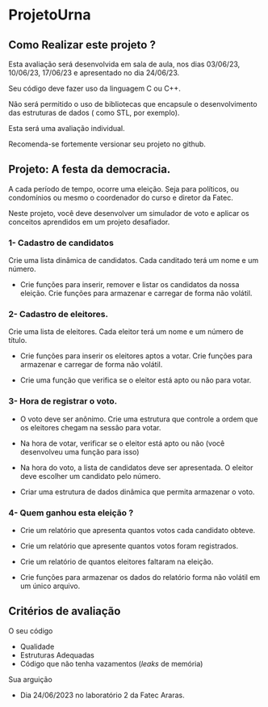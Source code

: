 # ProjetoUrna


## Como Realizar este projeto ?

Esta avaliação será desenvolvida em sala de aula, nos dias 03/06/23, 10/06/23, 17/06/23 e apresentado no dia 24/06/23.

Seu código deve fazer uso da linguagem C ou C++.

Não será permitido o uso de bibliotecas que encapsule o desenvolvimento das estruturas de dados ( como STL, por exemplo). 

Esta será uma avaliação individual.

Recomenda-se fortemente versionar seu projeto no github.

##  Projeto: A festa da democracia.

A cada período de tempo, ocorre uma eleição. Seja para políticos, ou condomínios ou mesmo o coordenador do curso e diretor da Fatec.

Neste projeto, você deve desenvolver um simulador de voto e aplicar os conceitos aprendidos em um projeto desafiador.

### 1- Cadastro de candidatos
Crie uma lista dinâmica de candidatos. Cada canditado terá um nome e um número.

- Crie funções para inserir, remover e listar os candidatos da nossa eleição. Crie funções para armazenar e carregar de forma não volátil.


### 2- Cadastro de eleitores.
Crie uma lista de eleitores. Cada eleitor terá um nome e um número de título.

- Crie funções para inserir os eleitores aptos a votar. Crie funções para armazenar e carregar de forma não volátil.

- Crie uma função que verifica se o eleitor está apto ou não para votar.


### 3- Hora de registrar o voto.

- O voto deve ser anônimo. Crie uma estrutura que controle a ordem que os eleitores chegam na sessão para votar.

- Na hora de votar, verificar se o eleitor está apto ou não (você desenvolveu uma função para isso) 

- Na hora do voto, a lista de candidatos deve ser apresentada. O eleitor deve escolher um candidato pelo número.

- Criar uma estrutura de dados dinâmica que permita armazenar o voto.

### 4- Quem ganhou esta eleição ?
 
- Crie um relatório que apresenta quantos votos cada candidato obteve.

- Crie um relatório que apresente quantos votos foram registrados.

- Crie um relatório de quantos eleitores faltaram na eleição.

 - Crie funções para armazenar os dados do relatório forma não volátil em um único arquivo.

## Critérios de avaliação

O seu código
- Qualidade
- Estruturas Adequadas
- Código que não tenha vazamentos (<i>leaks</i> de memória)

Sua arguição 
- Dia 24/06/2023 no laboratório 2 da Fatec Araras.
